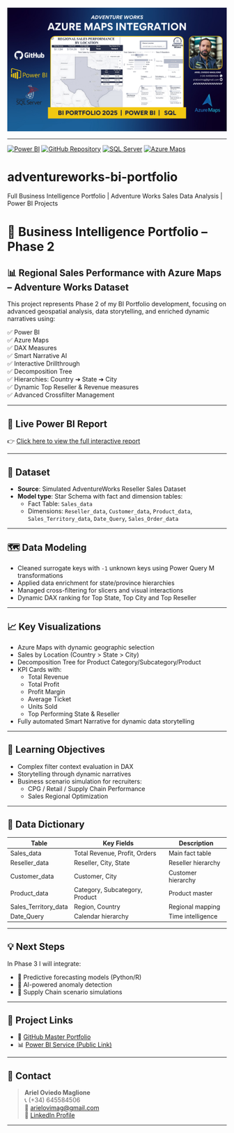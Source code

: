 ![Azure Maps Cover](azure_maps_cover.png)

---

[![Power BI](https://img.shields.io/badge/Power%20BI-Dashboard-blue?logo=Power%20BI)](https://app.powerbi.com/...) 
[![GitHub Repository](https://img.shields.io/badge/GitHub-Repository-black?logo=GitHub)](https://github.com/arielovimag/adventureworks-bi-portfolio)
[![SQL Server](https://img.shields.io/badge/SQL%20Server-Database-red?logo=Microsoft%20SQL%20Server)]()
[![Azure Maps](https://img.shields.io/badge/Azure-Maps-blue?logo=Microsoft%20Azure)]()

# adventureworks-bi-portfolio
Full Business Intelligence Portfolio | Adventure Works Sales Data Analysis | Power BI Projects
# 🚀 Business Intelligence Portfolio – Phase 2

## 📊 Regional Sales Performance with Azure Maps – Adventure Works Dataset

This project represents Phase 2 of my BI Portfolio development, focusing on advanced geospatial analysis, data storytelling, and enriched dynamic narratives using:

✅ Power BI  
✅ Azure Maps  
✅ DAX Measures  
✅ Smart Narrative AI  
✅ Interactive Drillthrough  
✅ Decomposition Tree  
✅ Hierarchies: Country ➔ State ➔ City  
✅ Dynamic Top Reseller & Revenue measures  
✅ Advanced Crossfilter Management

---

## 🔗 Live Power BI Report

👉 [Click here to view the full interactive report]([PUBLIC-POWER-BI-SERVICE-LINK](https://app.powerbi.com/view?r=eyJrIjoiMDEzYTZmNjMtYjNjMS00YzUyLTlhOWEtODY4ZmY4ZmZjZmRiIiwidCI6IjQwOWY3ZjkzLTQ0N2EtNDBiYi05YzVjLWQ1MjI1M2E1ZjM5YiIsImMiOjZ9))

---

## 🔎 Dataset

- **Source**: Simulated AdventureWorks Reseller Sales Dataset
- **Model type**: Star Schema with fact and dimension tables:
  - Fact Table: `Sales_data`
  - Dimensions: `Reseller_data`, `Customer_data`, `Product_data`, `Sales_Territory_data`, `Date_Query`, `Sales_Order_data`

---

## 🗺️ Data Modeling

- Cleaned surrogate keys with `-1` unknown keys using Power Query M transformations
- Applied data enrichment for state/province hierarchies
- Managed cross-filtering for slicers and visual interactions
- Dynamic DAX ranking for Top State, Top City and Top Reseller

---

## 📈 Key Visualizations

- Azure Maps with dynamic geographic selection  
- Sales by Location (Country > State > City)  
- Decomposition Tree for Product Category/Subcategory/Product  
- KPI Cards with:
  - Total Revenue
  - Total Profit
  - Profit Margin
  - Average Ticket
  - Units Sold
  - Top Performing State & Reseller
- Fully automated Smart Narrative for dynamic data storytelling

---

## 🎯 Learning Objectives

- Complex filter context evaluation in DAX
- Storytelling through dynamic narratives
- Business scenario simulation for recruiters:
  - CPG / Retail / Supply Chain Performance
  - Sales Regional Optimization

---

## 📄 Data Dictionary

| Table | Key Fields | Description |
| --- | --- | --- |
| Sales_data | Total Revenue, Profit, Orders | Main fact table |
| Reseller_data | Reseller, City, State | Reseller hierarchy |
| Customer_data | Customer, City | Customer hierarchy |
| Product_data | Category, Subcategory, Product | Product master |
| Sales_Territory_data | Region, Country | Regional mapping |
| Date_Query | Calendar hierarchy | Time intelligence |

---

## 💡 Next Steps

In Phase 3 I will integrate:

- 🔮 Predictive forecasting models (Python/R)
- 🧠 AI-powered anomaly detection
- 🎯 Supply Chain scenario simulations

---

## 🔗 Project Links

- 🎯 [GitHub Master Portfolio](https://github.com/arielovimag/adventureworks-bi-portfolio)
- 📊 [Power BI Service (Public Link)]((https://app.powerbi.com/view?r=eyJrIjoiMDEzYTZmNjMtYjNjMS00YzUyLTlhOWEtODY4ZmY4ZmZjZmRiIiwidCI6IjQwOWY3ZjkzLTQ0N2EtNDBiYi05YzVjLWQ1MjI1M2E1ZjM5YiIsImMiOjZ9))

---

## 📩 Contact

> **Ariel Oviedo Maglione**  
> 📞 (+34) 645584506  
> 📧 arielovimag@gmail.com  
> 💼 [LinkedIn Profile](https://www.linkedin.com/in/arielovimag/)

---

